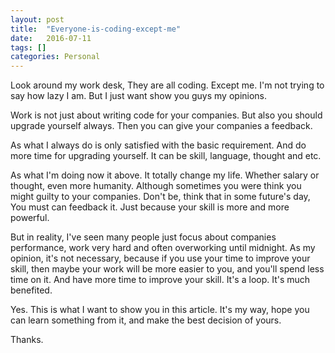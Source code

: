 ```yaml
---
layout: post
title:  "Everyone-is-coding-except-me"
date:   2016-07-11
tags: []
categories: Personal
---
```


Look around my work desk, They are all coding. Except me. I'm not trying to say how lazy I am. But I just want show you guys my opinions.

Work is not just about writing code for your companies. But also you should upgrade yourself always. Then you can give your companies a feedback.

As what I always do is only satisfied with the basic requirement. And do more time for upgrading yourself. It can be skill, language, thought and etc.

As what I'm doing now it above. It totally change my life. Whether salary or thought, even more humanity. Although sometimes you were think you might guilty to your companies. Don't be, think that in some future's day, You must can feedback it. Just because your skill is more and more powerful.

But in reality, I've seen many people just focus about companies performance, work very hard and often overworking until midnight. As my opinion, it's not necessary, because if you use your time to improve your skill, then maybe your work will be more easier to you, and you'll spend less time on it. And have more time to improve your skill. It's a loop. It's much benefited.

Yes. This is what I want to show you in this article. It's my way, hope you can learn something from it, and make the best decision of yours.

Thanks.